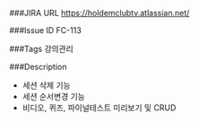 
###JIRA URL 
https://holdemclubtv.atlassian.net/

###Issue ID 
FC-113

###Tags
강의관리

###Description
- 세션 삭제 기능
- 세션 순서변경 기능
- 비디오, 퀴즈, 파이널테스트 미리보기 및 CRUD


